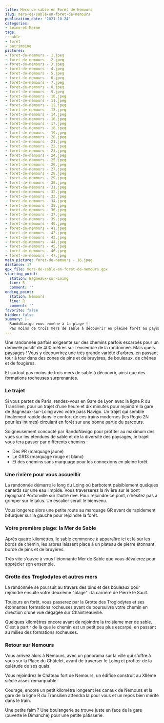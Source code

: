 ```yaml
---
title: Mers de sable en Forêt de Nemours
slug: mers-de-sable-en-foret-de-nemours
publication_date: '2021-10-24'
categories:
- Seine-et-Marne
tags:
- sable
- forêt
- patrimoine
pictures:
- foret-de-nemours - 1.jpeg
- foret-de-nemours - 2.jpeg
- foret-de-nemours - 3.jpeg
- foret-de-nemours - 4.jpeg
- foret-de-nemours - 5.jpeg
- foret-de-nemours - 6.jpeg
- foret-de-nemours - 7.jpeg
- foret-de-nemours - 8.jpeg
- foret-de-nemours - 9.jpeg
- foret-de-nemours - 10.jpeg
- foret-de-nemours - 11.jpeg
- foret-de-nemours - 12.jpeg
- foret-de-nemours - 13.jpeg
- foret-de-nemours - 14.jpeg
- foret-de-nemours - 16.jpeg
- foret-de-nemours - 17.jpeg
- foret-de-nemours - 18.jpeg
- foret-de-nemours - 19.jpeg
- foret-de-nemours - 20.jpeg
- foret-de-nemours - 21.jpeg
- foret-de-nemours - 22.jpeg
- foret-de-nemours - 23.jpeg
- foret-de-nemours - 24.jpeg
- foret-de-nemours - 25.jpeg
- foret-de-nemours - 26.jpeg
- foret-de-nemours - 27.jpeg
- foret-de-nemours - 28.jpeg
- foret-de-nemours - 29.jpeg
- foret-de-nemours - 30.jpeg
- foret-de-nemours - 31.jpeg
- foret-de-nemours - 32.jpeg
- foret-de-nemours - 33.jpeg
- foret-de-nemours - 34.jpeg
- foret-de-nemours - 35.jpeg
- foret-de-nemours - 36.jpeg
- foret-de-nemours - 37.jpeg
- foret-de-nemours - 39.jpeg
- foret-de-nemours - 40.jpeg
- foret-de-nemours - 41.jpeg
- foret-de-nemours - 42.jpeg
- foret-de-nemours - 43.jpeg
- foret-de-nemours - 44.jpeg
- foret-de-nemours - 45.jpeg
- foret-de-nemours - 46.jpeg
- foret-de-nemours - 47.jpeg
main_picture: foret-de-nemours - 16.jpeg
distance: 17
gpx_file: mers-de-sable-en-foret-de-nemours.gpx
starting_point:
  station: Bagneaux-sur-Loing
  line: R
  comment: ''
ending_point:
  station: Nemours
  line: R
  comment: ''
favorite: false
hidden: false
summary: |-
  RandoNavigo vous emmène à la plage !
  Pas moins de trois mers de sable à découvrir en pleine forêt au paysage sublime. Vous ne rêvez pas, vous êtes pourtant bien en Ile-de-France.
---
```


Une randonnée parfois exigeante sur des chemins parfois escarpés pour un dénivelé positif de 400 mètres sur l’ensemble de la randonnée. Mais quels paysages ! Vous y découvrirez une très grande variété d'arbres, en passant tour à tour dans des zones de pins et de bruyères, de bouleaux, de chênes et de fougères.

Et surtout pas moins de trois mers de sable à découvrir, ainsi que des formations rocheuses surprenantes.

### Le trajet

Si vous partez de Paris, rendez-vous en Gare de Lyon avec la ligne R du Transilien, pour un trajet d'une heure et dix minutes pour rejoindre la gare de Bagneaux-sur-Loing avec votre pass Navigo. Un trajet qui semble finalement rapide dans le confort de ces trains modernes (les Regio 2N pour les intimes) circulant en forêt sur une bonne partie du parcours.

Soigneusement concocté par RandoNavigo pour profiter au maximum des vues sur les étendues de sable et de la diversité des paysages, le trajet vous fera passer par différents chemins :

- Des PR (marquage jaune)
- Le GR13 (marquage rouge et blanc)
- Et des chemins sans marquage pour les connexions en pleine forêt.

### Une rivière pour vous accueillir

La randonnée démarre le long du Loing où barbotent paisiblement quelques canards sur une eau limpide. Vous traverserez la rivière sur le pont rejoignant Portonville sur l’autre rive. Pour rejoindre ce pont, n’hésitez pas à grimper sur le talus. Un escalier serait le bienvenu.

Vous longerez alors une petite route au marquage GR avant de rapidement bifurquer sur la gauche pour rejoindre la forêt.

### Votre première plage: la Mer de Sable

Après quatre kilomètres, le sable commence à apparaître ici et là sur les bords de chemin, les arbres laissent place à un plateau de pierre étonnant bordé de pins et de bruyères.

Très vite s'ouvre à vous l'étonnante Mer de Sable que vous dévalerez pour apprécier son ensemble.

### Grotte des Troglodytes et autres mers

La randonnée se poursuit au travers des pins et des bouleaux pour rejoindre ensuite votre deuxième "plage" : la carrière de Pierre le Sault.

Toujours en forêt, vous passerez par la Grotte des Troglodytes et ses étonnantes formations rocheuses avant de poursuivre votre chemin en direction d'une vue dégagée sur Chaintreauville.

Quelques kilomètres encore avant de rejoindre la troisième mer de sable. C'est à partir de là que le chemin est un petit peu plus escarpé, en passant au milieu des formations rocheuses.

### Retour sur Nemours

Vous arrivez alors à Nemours, avec un panorama sur la ville qui s'offre à vous sur la Place du Châtelet, avant de traverser le Loing et profiter de la quiétude de ses quais.

Vous rejoindrez le Château fort de Nemours, un édifice construit au XIIème siècle assez remarquable.

Courage, encore un petit kilomètre longeant les canaux de Nemours et la gare de la ligne R du Transilien attendra là pour vous et un repos bien mérité dans le train.

Une petite faim ? Une boulangerie se trouve juste en face de la gare (ouverte le Dimanche) pour une petite pâtisserie.
